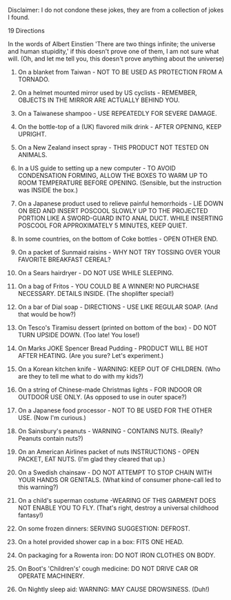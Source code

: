 Disclaimer: I do not condone these jokes, they are from a collection of jokes I found.

19 Directions

In the words of Albert Einstien 'There are two things infinite; the universe and human stupidity,' if this doesn't prove one of them, I am not sure what will. (Oh, and let me tell you, this doesn't prove anything about the universe)

1. On a blanket from Taiwan - 
NOT TO BE USED AS PROTECTION FROM A TORNADO. 

2. On a helmet mounted mirror used by US cyclists - 
REMEMBER, OBJECTS IN THE MIRROR ARE ACTUALLY BEHIND YOU. 

3. On a Taiwanese shampoo - 
USE REPEATEDLY FOR SEVERE DAMAGE. 

4. On the bottle-top of a (UK) flavored milk drink - 
AFTER OPENING, KEEP UPRIGHT. 

5. On a New Zealand insect spray - 
THIS PRODUCT NOT TESTED ON ANIMALS. 

6. In a US guide to setting up a new computer - 
TO AVOID CONDENSATION FORMING, ALLOW THE BOXES TO WARM UP TO ROOM TEMPERATURE 
BEFORE OPENING. 
(Sensible, but the instruction was INSIDE the box.) 

7. On a Japanese product used to relieve painful hemorrhoids - 
LIE DOWN ON BED AND INSERT POSCOOL SLOWLY UP TO THE PROJECTED PORTION LIKE A SWORD-GUARD INTO ANAL DUCT. WHILE INSERTING POSCOOL FOR
APPROXIMATELY  5 MINUTES, KEEP QUIET. 

8. In some countries, on the bottom of Coke bottles - 
OPEN OTHER END. 

9. On a packet of Sunmaid raisins - 
WHY NOT TRY TOSSING OVER YOUR FAVORITE BREAKFAST CEREAL? 

10. On a Sears hairdryer - 
DO NOT USE WHILE SLEEPING. 

11. On a bag of Fritos - 
YOU COULD BE A WINNER! NO PURCHASE NECESSARY. DETAILS INSIDE. 
(The shoplifter special!) 

12. On a bar of Dial soap - 
DIRECTIONS - USE LIKE REGULAR SOAP. 
(And that would be how?) 

13. On Tesco's Tiramisu dessert (printed on bottom of the box) -
DO NOT  TURN UPSIDE DOWN. 
(Too late! You lose!) 

14. On Marks JOKE Spencer Bread Pudding - 
PRODUCT WILL BE HOT AFTER HEATING. 
(Are you sure? Let's experiment.) 

15. On a Korean kitchen knife - 
WARNING: KEEP OUT OF CHILDREN. 
(Who are they to tell me what to do with my kids?) 

16. On a string of Chinese-made Christmas lights - 
FOR INDOOR OR OUTDOOR USE ONLY. 
(As opposed to use in outer space?) 

17. On a Japanese food processor - 
NOT TO BE USED FOR THE OTHER USE. 
(Now I'm curious.) 

18. On Sainsbury's peanuts - 
WARNING - CONTAINS NUTS. 
(Really? Peanuts contain nuts?) 

19. On an American Airlines packet of nuts 
INSTRUCTIONS - OPEN PACKET, EAT NUTS. 
(I'm glad they cleared that up.) 

20. On a Swedish chainsaw - 
DO NOT ATTEMPT TO STOP CHAIN WITH YOUR HANDS OR GENITALS. 
(What kind of consumer phone-call led to this warning?) 

21. On a child's superman costume -WEARING OF THIS GARMENT DOES NOT ENABLE YOU TO FLY. 
(That's right, destroy a universal childhood fantasy!) 

22. On some frozen dinners: 
SERVING SUGGESTION: DEFROST. 

23. On a hotel provided shower cap in a box: 
FITS ONE HEAD. 

24. On packaging for a Rowenta iron: 
DO NOT IRON CLOTHES ON BODY. 

25. On Boot's 'Children's' cough medicine: 
DO NOT DRIVE CAR OR OPERATE MACHINERY. 

26. On Nightly sleep aid: 
WARNING: MAY CAUSE DROWSINESS. 
(Duh!)

